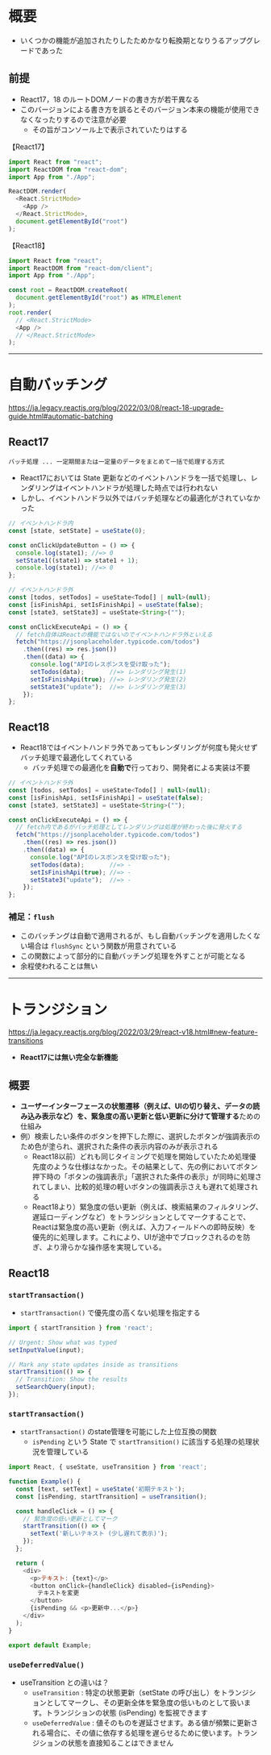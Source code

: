 # 概要
* いくつかの機能が追加されたりしたためかなり転換期となりうるアップグレードであった

## 前提
* React17，18 のルートDOMノードの書き方が若干異なる
* このバージョンによる書き方を誤るとそのバージョン本来の機能が使用できなくなったりするので注意が必要
  * その旨がコンソール上で表示されていたりはする

【React17】
```javascript
import React from "react";
import ReactDOM from "react-dom";
import App from "./App";

ReactDOM.render(
  <React.StrictMode>
    <App />
  </React.StrictMode>,
  document.getElementById("root")
);
```

【React18】
```javascript
import React from "react";
import ReactDOM from "react-dom/client";
import App from "./App";

const root = ReactDOM.createRoot(
  document.getElementById("root") as HTMLElement
);
root.render(
  // <React.StrictMode>
  <App />
  // </React.StrictMode>
);
```

---
# 自動バッチング 
https://ja.legacy.reactjs.org/blog/2022/03/08/react-18-upgrade-guide.html#automatic-batching
## React17
`バッチ処理 ... 一定期間または一定量のデータをまとめて一括で処理する方式`
* React17においては State 更新などのイベントハンドラを一括で処理し、レンダリングはイベントハンドラが処理した時点では行われない
* しかし、イベントハンドラ以外ではバッチ処理などの最適化がされていなかった

```javascript
// イベントハンドラ内
const [state, setState] = useState(0);

const onClickUpdateButton = () => {
  console.log(state1); //=> 0 
  setState1((state1) => state1 + 1);
  console.log(state1); //=> 0
};

// イベントハンドラ外
const [todos, setTodos] = useState<Todo[] | null>(null);
const [isFinishApi, setIsFinishApi] = useState(false);
const [state3, setState3] = useState<String>("");

const onClickExecuteApi = () => {
  // fetch自体はReactの機能ではないのでイベントハンドラ外といえる
  fetch("https://jsonplaceholder.typicode.com/todos")
    .then((res) => res.json())
    .then((data) => {
      console.log("APIのレスポンスを受け取った");
      setTodos(data);       //=> レンダリング発生(1)
      setIsFinishApi(true); //=> レンダリング発生(2)
      setState3("update");  //=> レンダリング発生(3)
    });
};
```

## React18
* React18ではイベントハンドラ外であってもレンダリングが何度も発火せずバッチ処理で最適化してくれている
  * バッチ処理での最適化を**自動で**行っており、開発者による実装は不要

```javascript
// イベントハンドラ外
const [todos, setTodos] = useState<Todo[] | null>(null);
const [isFinishApi, setIsFinishApi] = useState(false);
const [state3, setState3] = useState<String>("");

const onClickExecuteApi = () => {
  // fetch内であるがバッチ処理としてレンダリングは処理が終わった後に発火する
  fetch("https://jsonplaceholder.typicode.com/todos")
    .then((res) => res.json())
    .then((data) => {
      console.log("APIのレスポンスを受け取った");
      setTodos(data);       //=> -
      setIsFinishApi(true); //=> -
      setState3("update");  //=> -
    });
};
```

### 補足：`flush`
* このバッチングは自動で適用されるが、もし自動バッチングを適用したくない場合は `flushSync` という関数が用意されている
* この関数によって部分的に自動バッチング処理を外すことが可能となる
* 余程使われることは無い

---
# トランジション 
https://ja.legacy.reactjs.org/blog/2022/03/29/react-v18.html#new-feature-transitions
* **React17には無い完全な新機能**

## 概要
* **ユーザーインターフェースの状態遷移（例えば、UIの切り替え、データの読み込み表示など）を、緊急度の高い更新と低い更新に分けて管理する**ための仕組み
* 例）検索したい条件のボタンを押下した際に、選択したボタンが強調表示のため色が塗られ、選択された条件の表示内容のみが表示される
  * React18以前）どれも同じタイミングで処理を開始していたため処理優先度のような仕様はなかった。その結果として、先の例においてボタン押下時の「ボタンの強調表示」「選択された条件の表示」が同時に処理されてしまい、比較的処理の軽いボタンの強調表示さえも遅れて処理される
  * React18より）緊急度の低い更新（例えば、検索結果のフィルタリング、遅延ローディングなど）をトランジションとしてマークすることで、Reactは緊急度の高い更新（例えば、入力フィールドへの即時反映）を優先的に処理します。これにより、UIが途中でブロックされるのを防ぎ、より滑らかな操作感を実現している。

## React18
### `startTransaction()`
* `startTransaction()` で優先度の高くない処理を指定する

```javascript
import { startTransition } from 'react';

// Urgent: Show what was typed
setInputValue(input);

// Mark any state updates inside as transitions
startTransition(() => {
  // Transition: Show the results
  setSearchQuery(input);
});
```

### `startTransaction()`
* `startTransaction()` のstate管理を可能にした上位互換の関数
  * `isPending` という State で `startTransition()` に該当する処理の処理状況を管理している

```javascript
import React, { useState, useTransition } from 'react';

function Example() {
  const [text, setText] = useState('初期テキスト');
  const [isPending, startTransition] = useTransition();

  const handleClick = () => {
    // 緊急度の低い更新としてマーク
    startTransition(() => {
      setText('新しいテキスト (少し遅れて表示)');
    });
  };

  return (
    <div>
      <p>テキスト: {text}</p>
      <button onClick={handleClick} disabled={isPending}>
        テキストを変更
      </button>
      {isPending && <p>更新中...</p>}
    </div>
  );
}

export default Example;
```

### `useDeferredValue()`
* useTransition との違いは？
  * `useTransition` : 特定の状態更新（setState の呼び出し）をトランジションとしてマークし、その更新全体を緊急度の低いものとして扱います。トランジションの状態 (isPending) を監視できます
  * `useDeferredValue` : 値そのものを遅延させます。ある値が頻繁に更新される場合に、その値に依存する処理を遅らせるために使います。トランジションの状態を直接知ることはできません
